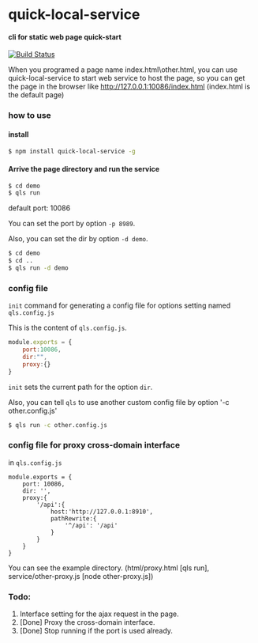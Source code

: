 # quick-local-service

#### cli for static web page quick-start

[![Build Status](https://img.shields.io/travis/shellphon/quick-local-service.svg)](https://travis-ci.org/shellphon/quick-local-service)

When you programed a page name index.html\other.html, you can use quick-local-service to start web service to host the page, so you can get the page in the browser like http://127.0.0.1:10086/index.html (index.html is the default page)

### how to use

#### install

```bash
$ npm install quick-local-service -g
```

#### Arrive the page directory and run the service

```bash
$ cd demo
$ qls run
```

default port: 10086

You can set the port by option `-p 8989`. 

Also, you can set the dir by option `-d demo`.

```bash
$ cd demo
$ cd ..
$ qls run -d demo
```

### config file

`init` command for generating a config file for options setting named `qls.config.js`

This is the content of `qls.config.js`.

```javascript
module.exports = {
	port:10086,
	dir:"",
	proxy:{}
}
```

`init` sets the current path for the option `dir`.

Also, you can tell `qls` to use another custom config file by option '-c other.config.js' 

```bash
$ qls run -c other.config.js
```

### config file for proxy cross-domain interface

in `qls.config.js`

```
module.exports = {
	port: 10086,
	dir: '',
	proxy:{
		'/api':{
			host:'http://127.0.0.1:8910',
			pathRewrite:{
				'^/api': '/api'
			}
		}
	}
}
```

You can see the example directory. (html/proxy.html [qls run], service/other-proxy.js [node other-proxy.js]) 


### Todo:

1. Interface setting for the ajax request in the page.
2. [Done] Proxy the cross-domain interface.
3. [Done] Stop running if the port is used already.
